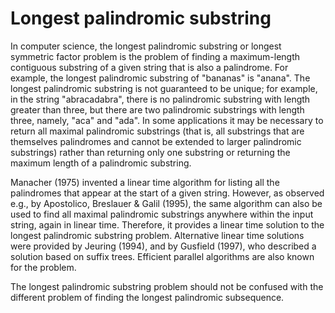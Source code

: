 # Longest palindromic substring

In computer science, the longest palindromic substring or longest symmetric factor problem is the problem of finding a maximum-length contiguous substring of a given string that is also a palindrome. For example, the longest palindromic substring of "bananas" is "anana". The longest palindromic substring is not guaranteed to be unique; for example, in the string "abracadabra", there is no palindromic substring with length greater than three, but there are two palindromic substrings with length three, namely, "aca" and "ada". In some applications it may be necessary to return all maximal palindromic substrings (that is, all substrings that are themselves palindromes and cannot be extended to larger palindromic substrings) rather than returning only one substring or returning the maximum length of a palindromic substring.

Manacher (1975) invented a linear time algorithm for listing all the palindromes that appear at the start of a given string. However, as observed e.g., by Apostolico, Breslauer & Galil (1995), the same algorithm can also be used to find all maximal palindromic substrings anywhere within the input string, again in linear time. Therefore, it provides a linear time solution to the longest palindromic substring problem. Alternative linear time solutions were provided by Jeuring (1994), and by Gusfield (1997), who described a solution based on suffix trees. Efficient parallel algorithms are also known for the problem.

The longest palindromic substring problem should not be confused with the different problem of finding the longest palindromic subsequence.